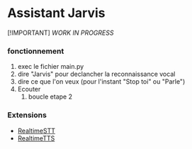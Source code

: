 # Assistant Jarvis

[!IMPORTANT]
*WORK IN PROGRESS*

### fonctionnement
1. exec le fichier main.py
2. dire "Jarvis" pour declancher la reconnaissance vocal
3. dire ce que l'on veux (pour l'instant "Stop toi" ou "Parle")
4. Ecouter
    1. boucle etape 2


### Extensions
- [RealtimeSTT](https://github.com/KoljaB/RealtimeSTT/)
- [RealtimeTTS](https://github.com/KoljaB/RealtimeTTS/)